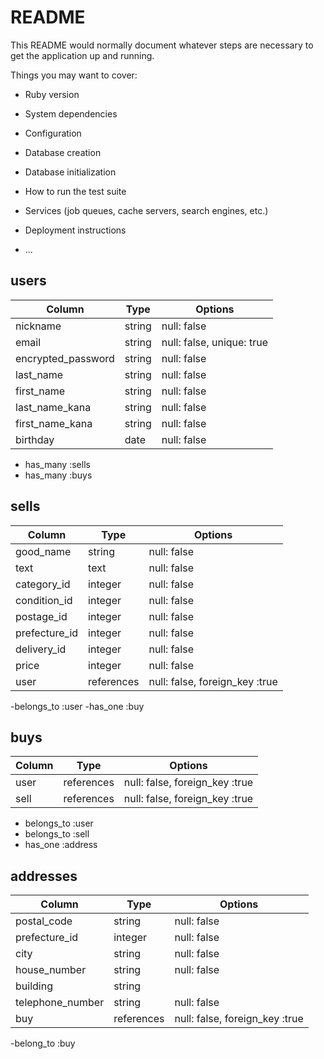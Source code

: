 # README

This README would normally document whatever steps are necessary to get the
application up and running.

Things you may want to cover:

* Ruby version

* System dependencies

* Configuration

* Database creation

* Database initialization

* How to run the test suite

* Services (job queues, cache servers, search engines, etc.)

* Deployment instructions

* ...

## users
|Column              |Type  |Options    |
|--------------------|------|-----------|
|nickname            |string|null: false|
|email               |string|null: false, unique: true|
|encrypted_password  |string|null: false|
|last_name           |string|null: false|
|first_name          |string|null: false|
|last_name_kana      |string|null: false|
|first_name_kana     |string|null: false|
|birthday            |date  |null: false|

- has_many :sells
- has_many :buys

## sells
|Column       |Type      |Options    |
|-------------|----------|-----------|
|good_name    |string    |null: false|
|text         |text      |null: false|
|category_id  |integer   |null: false|
|condition_id |integer   |null: false|
|postage_id   |integer   |null: false|
|prefecture_id|integer   |null: false|
|delivery_id  |integer   |null: false|
|price        |integer   |null: false|
|user         |references|null: false, foreign_key :true|

-belongs_to :user
-has_one :buy

## buys
|Column  |Type      |Options                       |
|--------|----------|------------------------------|
|user    |references|null: false, foreign_key :true|
|sell    |references|null: false, foreign_key :true|

- belongs_to :user
- belongs_to :sell
- has_one :address

## addresses
|Column          |Type       |Options                       |
|----------------|-----------|------------------------------|
|postal_code     |string     |null: false                   |
|prefecture_id   |integer    |null: false                   |
|city            |string     |null: false                   |
|house_number    |string     |null: false                   |
|building        |string     |                              |
|telephone_number|string     |null: false                   |
|buy             |references |null: false, foreign_key :true|

-belong_to :buy